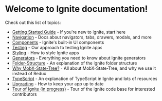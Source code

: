 # Welcome to Ignite documentation!

Check out this list of topics:

- [Getting Started Guide](./Guide.md) - If you're new to Ignite, start here
- [Navigation](./Navigation.md) - Docs about navigators, tabs, drawers, modals, and more
- [Components](./Components.md) - Ignite's built-in UI components
- [Testing](./Tests.md) - Our approach to testing Ignite apps
- [Styling](./Styles.md) - How to style Ignite apps
- [Generators](./Generators.md) - Everything you need to know about Ignite generators
- [Folder-Structure](./Folder-Structure.md) - An explanation of the Ignite folder structure
- [Why MobX-State-Tree?](./MobX-State-Tree.md) - All about MobX-State-Tree, and why we use it instead of Redux
- [TypeScript](./TypeScript.md) - An explanation of TypeScript in Ignite and lots of resources
- [Upgrading](./Upgrades.md) - How to keep your app up to date
- [Tour of Ignite (in progress)](./Tour-of-Ignite.md) - Tour of the Ignite code base for interested contributors
